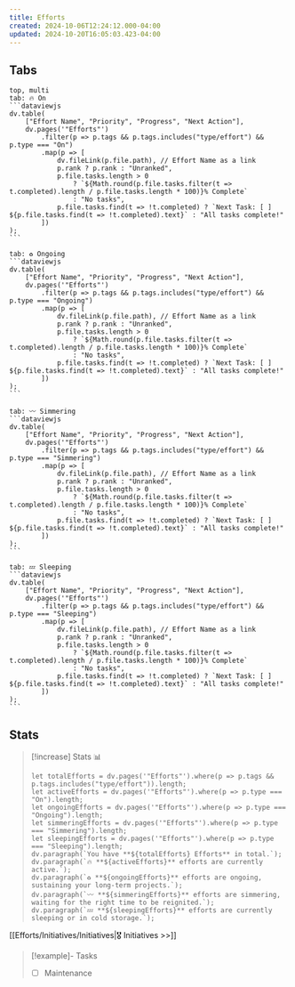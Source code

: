 ```yaml
---
title: Efforts
created: 2024-10-06T12:24:12.000-04:00
updated: 2024-10-20T16:05:03.423-04:00
---
```


## Tabs

````tabs
top, multi
tab: 🔥 On
```dataviewjs
dv.table(
    ["Effort Name", "Priority", "Progress", "Next Action"],
    dv.pages('"Efforts"')
        .filter(p => p.tags && p.tags.includes("type/effort") && p.type === "On")
        .map(p => [
            dv.fileLink(p.file.path), // Effort Name as a link
            p.rank ? p.rank : "Unranked",
            p.file.tasks.length > 0
                ? `${Math.round(p.file.tasks.filter(t => t.completed).length / p.file.tasks.length * 100)}% Complete`
                : "No tasks",
            p.file.tasks.find(t => !t.completed) ? `Next Task: [ ] ${p.file.tasks.find(t => !t.completed).text}` : "All tasks complete!"
        ])
);
```

tab: ♻️ Ongoing
```dataviewjs
dv.table(
    ["Effort Name", "Priority", "Progress", "Next Action"],
    dv.pages('"Efforts"')
        .filter(p => p.tags && p.tags.includes("type/effort") && p.type === "Ongoing")
        .map(p => [
            dv.fileLink(p.file.path), // Effort Name as a link
            p.rank ? p.rank : "Unranked",
            p.file.tasks.length > 0
                ? `${Math.round(p.file.tasks.filter(t => t.completed).length / p.file.tasks.length * 100)}% Complete`
                : "No tasks",
            p.file.tasks.find(t => !t.completed) ? `Next Task: [ ] ${p.file.tasks.find(t => !t.completed).text}` : "All tasks complete!"
        ])
);
```

tab: 〰️ Simmering
```dataviewjs
dv.table(
    ["Effort Name", "Priority", "Progress", "Next Action"],
    dv.pages('"Efforts"')
        .filter(p => p.tags && p.tags.includes("type/effort") && p.type === "Simmering")
        .map(p => [
            dv.fileLink(p.file.path), // Effort Name as a link
            p.rank ? p.rank : "Unranked",
            p.file.tasks.length > 0
                ? `${Math.round(p.file.tasks.filter(t => t.completed).length / p.file.tasks.length * 100)}% Complete`
                : "No tasks",
            p.file.tasks.find(t => !t.completed) ? `Next Task: [ ] ${p.file.tasks.find(t => !t.completed).text}` : "All tasks complete!"
        ])
);
```

tab: 💤 Sleeping
```dataviewjs
dv.table(
    ["Effort Name", "Priority", "Progress", "Next Action"],
    dv.pages('"Efforts"')
        .filter(p => p.tags && p.tags.includes("type/effort") && p.type === "Sleeping")
        .map(p => [
            dv.fileLink(p.file.path), // Effort Name as a link
            p.rank ? p.rank : "Unranked",
            p.file.tasks.length > 0
                ? `${Math.round(p.file.tasks.filter(t => t.completed).length / p.file.tasks.length * 100)}% Complete`
                : "No tasks",
            p.file.tasks.find(t => !t.completed) ? `Next Task: [ ] ${p.file.tasks.find(t => !t.completed).text}` : "All tasks complete!"
        ])
);
```
````

## Stats

> [!increase] Stats 📊
> ```dataviewjs
> let totalEfforts = dv.pages('"Efforts"').where(p => p.tags && p.tags.includes("type/effort")).length;
> let activeEfforts = dv.pages('"Efforts"').where(p => p.type === "On").length;
> let ongoingEfforts = dv.pages('"Efforts"').where(p => p.type === "Ongoing").length;
> let simmeringEfforts = dv.pages('"Efforts"').where(p => p.type === "Simmering").length;
> let sleepingEfforts = dv.pages('"Efforts"').where(p => p.type === "Sleeping").length;
> dv.paragraph(`You have **${totalEfforts} Efforts** in total.`);
> dv.paragraph(`🔥 **${activeEfforts}** efforts are currently active.`);
> dv.paragraph(`♻️ **${ongoingEfforts}** efforts are ongoing, sustaining your long-term projects.`);
> dv.paragraph(`〰️ **${simmeringEfforts}** efforts are simmering, waiting for the right time to be reignited.`);
> dv.paragraph(`💤 **${sleepingEfforts}** efforts are currently sleeping or in cold storage.`);
> ```

[[Efforts/Initiatives/Initiatives|🎖️ Initiatives >>]]

> [!example]- Tasks
> - [ ] Maintenance
